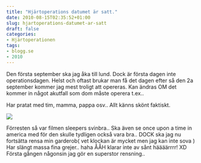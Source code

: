 ```yaml
---
title: "Hjärtoperations datumet är satt."
date: 2010-08-15T02:35:52+01:00
slug: hjartoperations-datumet-ar-satt
draft: false
categories:
- Hjärtoperationen
tags:
- blogg.se
- 2010
---
```

Den första september ska jag åka till lund. Dock är första dagen inte operationsdagen. Helst och oftast brukar man få det dagen efter så den 2a september kommer jag mest troligt att opereras. Kan ändras OM det kommer in något akutfall som dom måste operera t.ex..  
  
  
Har pratat med tim, mamma, pappa osv.. Allt känns skönt faktiskt.  
  
![](/assets/images/blogg.se/taaborttttt_102707765.jpg)  
  
  
  
Förresten så var filmen sleepers svinbra.. Ska även se once upon a time in america med för den skulle tydligen också vara bra.. DOCK ska jag nu fortsätta rensa min garderob( vet klockan är mycket men jag kan inte sova )  
Har slängt massa fina grejer.. haha ÅÅH klarar inte av sånt häääärrrr! XD  
Första gången någonsin jag gör en superstor rensning..